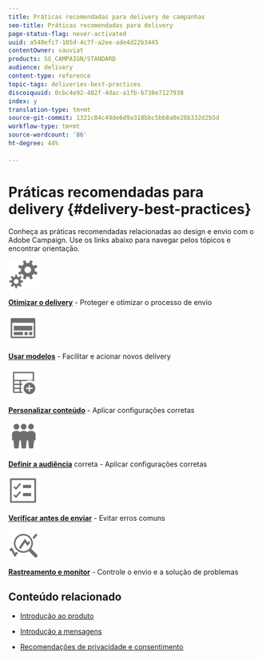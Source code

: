 ```yaml
---
title: Práticas recomendadas para delivery de campanhas
seo-title: Práticas recomendadas para delivery
page-status-flag: never-activated
uuid: a540efc7-105d-4c7f-a2ee-ade4d22b3445
contentOwner: sauviat
products: SG_CAMPAIGN/STANDARD
audience: delivery
content-type: reference
topic-tags: deliveries-best-practices
discoiquuid: 0cbc4e92-482f-4dac-a1fb-b738e7127938
index: y
translation-type: tm+mt
source-git-commit: 1321c84c49de6d9a318bbc5bb8a0e28b332d2b5d
workflow-type: tm+mt
source-wordcount: '86'
ht-degree: 44%

---
```



# Práticas recomendadas para delivery {#delivery-best-practices}

Conheça as práticas recomendadas relacionadas ao design e envio com o Adobe Campaign. Use os links abaixo para navegar pelos tópicos e encontrar orientação.

<img src="assets/do-not-localize/optimize.svg"  width="60px">

**[Otimizar o delivery](optimize-delivery.md)** - Proteger e otimizar o processo de envio

<img src="assets/do-not-localize/design.svg"  width="60px">

**[Usar modelos](use-templates.md)** - Facilitar e acionar novos delivery

<img src="assets/do-not-localize/custom.svg"  width="60px">

**[Personalizar conteúdo](optimize-delivery.md)** - Aplicar configurações corretas

<img src="assets/do-not-localize/profiles.svg"  width="60px">

**[Definir a audiência](define-the-right-audience.md)** correta - Aplicar configurações corretas

<img src="assets/do-not-localize/start.svg"  width="60px">

**[Verificar antes de enviar](check-before-sending.md)** - Evitar erros comuns

<img src="assets/do-not-localize/troubleshoot.svg"  width="60px">

**[Rastreamento e monitor](track-and-monitor.md)** - Controle o envio e a solução de problemas

## Conteúdo relacionado

* [Introdução ao produto](../../sending/using/about-deliverability.md)

* [Introdução a mensagens](../../channels/using/get-started-communication-channels.md)

* [Recomendações de privacidade e consentimento](../../start/using/privacy.md)
